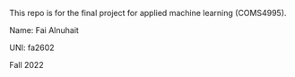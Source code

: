This repo is for the final project for applied machine learning (COMS4995). 

Name: Fai Alnuhait

UNI: fa2602 

Fall 2022 

